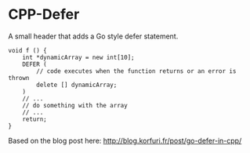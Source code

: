 CPP-Defer
=========

A small header that adds a Go style defer statement.

```c+++
void f () {
    int *dynamicArray = new int[10];
    DEFER (
        // code executes when the function returns or an error is thrown
        delete [] dynamicArray;
    )
    // ...
    // do something with the array
    // ...
    return;
}
````

Based on the blog post here: http://blog.korfuri.fr/post/go-defer-in-cpp/ 
